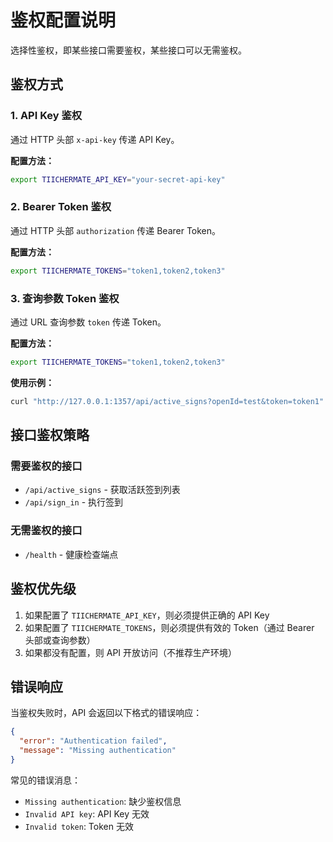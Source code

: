 # 鉴权配置说明

选择性鉴权，即某些接口需要鉴权，某些接口可以无需鉴权。

## 鉴权方式

### 1. API Key 鉴权

通过 HTTP 头部 `x-api-key` 传递 API Key。

**配置方法：**
```bash
export TIICHERMATE_API_KEY="your-secret-api-key"
```

### 2. Bearer Token 鉴权

通过 HTTP 头部 `authorization` 传递 Bearer Token。

**配置方法：**
```bash
export TIICHERMATE_TOKENS="token1,token2,token3"
```

### 3. 查询参数 Token 鉴权

通过 URL 查询参数 `token` 传递 Token。

**配置方法：**
```bash
export TIICHERMATE_TOKENS="token1,token2,token3"
```

**使用示例：**
```bash
curl "http://127.0.0.1:1357/api/active_signs?openId=test&token=token1"
```

## 接口鉴权策略

### 需要鉴权的接口
- `/api/active_signs` - 获取活跃签到列表
- `/api/sign_in` - 执行签到

### 无需鉴权的接口
- `/health` - 健康检查端点

## 鉴权优先级

1. 如果配置了 `TIICHERMATE_API_KEY`，则必须提供正确的 API Key
2. 如果配置了 `TIICHERMATE_TOKENS`，则必须提供有效的 Token（通过 Bearer 头部或查询参数）
3. 如果都没有配置，则 API 开放访问（不推荐生产环境）

## 错误响应

当鉴权失败时，API 会返回以下格式的错误响应：

```json
{
  "error": "Authentication failed",
  "message": "Missing authentication"
}
```

常见的错误消息：
- `Missing authentication`: 缺少鉴权信息
- `Invalid API key`: API Key 无效
- `Invalid token`: Token 无效

